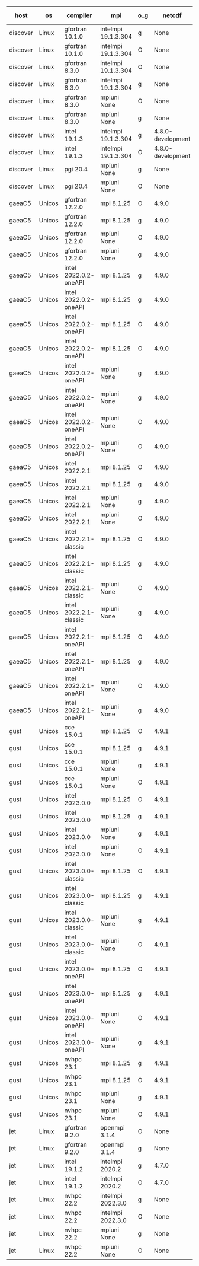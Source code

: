 

| host     | os       | compiler                              | mpi                      | o_g        | netcdf        | build       | u_pass          | u_fail          | s_pass            | s_fail            | e_pass             | e_fail             | nuopc_pass       | nuopc_fail       | artifacts link          |
|----------|----------|---------------------------------------|--------------------------|------------|---------------|-------------|-----------------|-----------------|-------------------|-------------------|--------------------|--------------------|------------------|------------------|-------------------------|
| discover | Linux | gfortran 10.1.0 | intelmpi 19.1.3.304  | g | None  | PASS | 13903 | 15 | 49 | 0 | 80 | 0 | 52 | 0 | <a href="https://github.com/esmf-org/esmf-test-artifacts/tree/7c4bddbe4f6e1bec9b1f8f11089ff6b29abfea67/develop/gfortran/10.1.0/g/intelmpi/19.1.3.304" target="_blank">7c4bddb</a> | 
| discover | Linux | gfortran 10.1.0 | intelmpi 19.1.3.304  | O | None  | PASS | 13903 | 15 | 49 | 0 | 80 | 0 | 52 | 0 | <a href="https://github.com/esmf-org/esmf-test-artifacts/tree/28e35398b12a406ce0705fd4fa4822ce85b12de9/develop/gfortran/10.1.0/O/intelmpi/19.1.3.304" target="_blank">28e3539</a> | 
| discover | Linux | gfortran 8.3.0 | intelmpi 19.1.3.304  | O | None  | PASS | 13903 | 15 | 49 | 0 | 80 | 0 | 52 | 0 | <a href="https://github.com/esmf-org/esmf-test-artifacts/tree/b1cd0f9b58011ff6a050ef536c14eeed7ec592a0/develop/gfortran/8.3.0/O/intelmpi/19.1.3.304" target="_blank">b1cd0f9</a> | 
| discover | Linux | gfortran 8.3.0 | intelmpi 19.1.3.304  | g | None  | PASS | 13903 | 15 | 49 | 0 | 80 | 0 | 52 | 0 | <a href="https://github.com/esmf-org/esmf-test-artifacts/tree/07a2af59991a366ca257faa6b24142243ab4da69/develop/gfortran/8.3.0/g/intelmpi/19.1.3.304" target="_blank">07a2af5</a> | 
| discover | Linux | gfortran 8.3.0 | mpiuni None  | O | None  | PASS | 12338 | 0 | 8 | 0 | 43 | 0 | None | None | <a href="https://github.com/esmf-org/esmf-test-artifacts/tree/a21a7e17dea40523d01e1556e580d257e1098326/develop/gfortran/8.3.0/O/mpiuni/None" target="_blank">a21a7e1</a> | 
| discover | Linux | gfortran 8.3.0 | mpiuni None  | g | None  | PASS | 12338 | 0 | 8 | 0 | 43 | 0 | None | None | <a href="https://github.com/esmf-org/esmf-test-artifacts/tree/b55a9a464fec66375448be7ee6f99fc2a6aac0db/develop/gfortran/8.3.0/g/mpiuni/None" target="_blank">b55a9a4</a> | 
| discover | Linux | intel 19.1.3 | intelmpi 19.1.3.304  | g | 4.8.0-development  | PASS | 13918 | 0 | 49 | 0 | 80 | 0 | 52 | 0 | <a href="https://github.com/esmf-org/esmf-test-artifacts/tree/eaa1fe386f952b1cba04700280e85afb097c688d/develop/intel/19.1.3/g/intelmpi/19.1.3.304" target="_blank">eaa1fe3</a> | 
| discover | Linux | intel 19.1.3 | intelmpi 19.1.3.304  | O | 4.8.0-development  | PASS | 13918 | 0 | 49 | 0 | 80 | 0 | 52 | 0 | <a href="https://github.com/esmf-org/esmf-test-artifacts/tree/3cba46a56fa5a92f4806167a29c58d91a7c82fb1/develop/intel/19.1.3/O/intelmpi/19.1.3.304" target="_blank">3cba46a</a> | 
| discover | Linux | pgi 20.4 | mpiuni None  | g | None  | PASS | None | None | None | None | None | None | None | None | <a href="https://github.com/esmf-org/esmf-test-artifacts/tree/39713f1a62f30adad9492f3761def9b13311db75/develop/pgi/20.4/g/mpiuni/None" target="_blank">39713f1</a> | 
| discover | Linux | pgi 20.4 | mpiuni None  | O | None  | PASS | None | None | None | None | None | None | None | None | <a href="https://github.com/esmf-org/esmf-test-artifacts/tree/07469773abcd2a37b415c49d4fa9dbbeb8105d42/develop/pgi/20.4/O/mpiuni/None" target="_blank">0746977</a> | 
| gaeaC5 | Unicos | gfortran 12.2.0 | mpi 8.1.25  | O | 4.9.0  | PASS | 13918 | 0 | 49 | 0 | 80 | 0 | 52 | 0 | <a href="https://github.com/esmf-org/esmf-test-artifacts/tree/81f8702324356fa65bb9173f4310784613d169bc/develop/gfortran/12.2.0/O/mpi/8.1.25" target="_blank">81f8702</a> | 
| gaeaC5 | Unicos | gfortran 12.2.0 | mpi 8.1.25  | g | 4.9.0  | PASS | 13918 | 0 | 49 | 0 | 80 | 0 | 52 | 0 | <a href="https://github.com/esmf-org/esmf-test-artifacts/tree/9c10b11a0d51ea4947b741830c5dc58c9419faf6/develop/gfortran/12.2.0/g/mpi/8.1.25" target="_blank">9c10b11</a> | 
| gaeaC5 | Unicos | gfortran 12.2.0 | mpiuni None  | O | 4.9.0  | PASS | 12338 | 0 | 8 | 0 | 43 | 0 | None | None | <a href="https://github.com/esmf-org/esmf-test-artifacts/tree/39649c6ab28bc510fec2d517ffc3a0cb09306f22/develop/gfortran/12.2.0/O/mpiuni/None" target="_blank">39649c6</a> | 
| gaeaC5 | Unicos | gfortran 12.2.0 | mpiuni None  | g | 4.9.0  | PASS | 12338 | 0 | 8 | 0 | 43 | 0 | None | None | <a href="https://github.com/esmf-org/esmf-test-artifacts/tree/3cf63b8c482b6f93648ec3d0185f61f600ed1698/develop/gfortran/12.2.0/g/mpiuni/None" target="_blank">3cf63b8</a> | 
| gaeaC5 | Unicos | intel 2022.0.2-oneAPI | mpi 8.1.25  | g | 4.9.0  | FAIL | None | None | None | None | None | None | None | None | <a href="https://github.com/esmf-org/esmf-test-artifacts/tree/e34d3773a67500b6863fc327ba6f7dfcd330588c/develop/intel/2022.0.2-oneAPI/g/mpi/8.1.25" target="_blank">e34d377</a> | 
| gaeaC5 | Unicos | intel 2022.0.2-oneAPI | mpi 8.1.25  | g | 4.9.0  | FAIL | None | None | None | None | None | None | None | None | <a href="https://github.com/esmf-org/esmf-test-artifacts/tree/1cad1b1bf987f704aa364778b234720e6110495e/develop/intel/2022.0.2-oneAPI/g/mpi/8.1.25" target="_blank">1cad1b1</a> | 
| gaeaC5 | Unicos | intel 2022.0.2-oneAPI | mpi 8.1.25  | O | 4.9.0  | FAIL | None | None | None | None | None | None | None | None | <a href="https://github.com/esmf-org/esmf-test-artifacts/tree/d260235840c2433ca5b14613d37c21d0d8eb85fc/develop/intel/2022.0.2-oneAPI/O/mpi/8.1.25" target="_blank">d260235</a> | 
| gaeaC5 | Unicos | intel 2022.0.2-oneAPI | mpi 8.1.25  | O | 4.9.0  | FAIL | None | None | None | None | None | None | None | None | <a href="https://github.com/esmf-org/esmf-test-artifacts/tree/a2fde9b7d3643476c24b1c5911763db0a34bf37e/develop/intel/2022.0.2-oneAPI/O/mpi/8.1.25" target="_blank">a2fde9b</a> | 
| gaeaC5 | Unicos | intel 2022.0.2-oneAPI | mpiuni None  | g | 4.9.0  | FAIL | None | None | None | None | None | None | None | None | <a href="https://github.com/esmf-org/esmf-test-artifacts/tree/c987877a0d2a1156cbc36a8731719d2973702a11/develop/intel/2022.0.2-oneAPI/g/mpiuni/None" target="_blank">c987877</a> | 
| gaeaC5 | Unicos | intel 2022.0.2-oneAPI | mpiuni None  | g | 4.9.0  | FAIL | None | None | None | None | None | None | None | None | <a href="https://github.com/esmf-org/esmf-test-artifacts/tree/ee7e288cbdc1a205febd627985f93cdb929b95f6/develop/intel/2022.0.2-oneAPI/g/mpiuni/None" target="_blank">ee7e288</a> | 
| gaeaC5 | Unicos | intel 2022.0.2-oneAPI | mpiuni None  | O | 4.9.0  | FAIL | None | None | None | None | None | None | None | None | <a href="https://github.com/esmf-org/esmf-test-artifacts/tree/5b0cdca2219b38e4442e07fc913bc9483b0535c8/develop/intel/2022.0.2-oneAPI/O/mpiuni/None" target="_blank">5b0cdca</a> | 
| gaeaC5 | Unicos | intel 2022.0.2-oneAPI | mpiuni None  | O | 4.9.0  | FAIL | None | None | None | None | None | None | None | None | <a href="https://github.com/esmf-org/esmf-test-artifacts/tree/d81a4486fa0cc1ec166b92966e01461d8e857421/develop/intel/2022.0.2-oneAPI/O/mpiuni/None" target="_blank">d81a448</a> | 
| gaeaC5 | Unicos | intel 2022.2.1 | mpi 8.1.25  | O | 4.9.0  | PASS | 13918 | 0 | 49 | 0 | 80 | 0 | 52 | 0 | <a href="https://github.com/esmf-org/esmf-test-artifacts/tree/29b1eb1cda26142794afafabade03226ab8b5c1f/develop/intel/2022.2.1/O/mpi/8.1.25" target="_blank">29b1eb1</a> | 
| gaeaC5 | Unicos | intel 2022.2.1 | mpi 8.1.25  | g | 4.9.0  | PASS | 13918 | 0 | 49 | 0 | 80 | 0 | 52 | 0 | <a href="https://github.com/esmf-org/esmf-test-artifacts/tree/0ce38ff7656fdc49668599f701e2550b0cdba023/develop/intel/2022.2.1/g/mpi/8.1.25" target="_blank">0ce38ff</a> | 
| gaeaC5 | Unicos | intel 2022.2.1 | mpiuni None  | g | 4.9.0  | PASS | 12338 | 0 | 8 | 0 | 43 | 0 | None | None | <a href="https://github.com/esmf-org/esmf-test-artifacts/tree/dcefb50a1ee2de1096a441a1beb03deb932c5ebd/develop/intel/2022.2.1/g/mpiuni/None" target="_blank">dcefb50</a> | 
| gaeaC5 | Unicos | intel 2022.2.1 | mpiuni None  | O | 4.9.0  | PASS | 12338 | 0 | 8 | 0 | 43 | 0 | None | None | <a href="https://github.com/esmf-org/esmf-test-artifacts/tree/b4c9d8f17d23ca4d3c045bd565219bea6872922a/develop/intel/2022.2.1/O/mpiuni/None" target="_blank">b4c9d8f</a> | 
| gaeaC5 | Unicos | intel 2022.2.1-classic | mpi 8.1.25  | O | 4.9.0  | PASS | 13918 | 0 | 49 | 0 | 80 | 0 | 52 | 0 | <a href="https://github.com/esmf-org/esmf-test-artifacts/tree/e9fe19c5f0adfb6a30fcf774efa1a1cf6cc58dfc/develop/intel/2022.2.1-classic/O/mpi/8.1.25" target="_blank">e9fe19c</a> | 
| gaeaC5 | Unicos | intel 2022.2.1-classic | mpi 8.1.25  | g | 4.9.0  | PASS | 13918 | 0 | 49 | 0 | 80 | 0 | 52 | 0 | <a href="https://github.com/esmf-org/esmf-test-artifacts/tree/a4561164ca56a3074b5e885f2754e8bcb65624d3/develop/intel/2022.2.1-classic/g/mpi/8.1.25" target="_blank">a456116</a> | 
| gaeaC5 | Unicos | intel 2022.2.1-classic | mpiuni None  | O | 4.9.0  | PASS | 12338 | 0 | 8 | 0 | 43 | 0 | None | None | <a href="https://github.com/esmf-org/esmf-test-artifacts/tree/b3d5437e3c191b3db82cf0b43aa9cdeffd84ca82/develop/intel/2022.2.1-classic/O/mpiuni/None" target="_blank">b3d5437</a> | 
| gaeaC5 | Unicos | intel 2022.2.1-classic | mpiuni None  | g | 4.9.0  | PASS | 12338 | 0 | 8 | 0 | 43 | 0 | None | None | <a href="https://github.com/esmf-org/esmf-test-artifacts/tree/a2ff198ef43c3f29aeea1c6ebb878d003d59d0e7/develop/intel/2022.2.1-classic/g/mpiuni/None" target="_blank">a2ff198</a> | 
| gaeaC5 | Unicos | intel 2022.2.1-oneAPI | mpi 8.1.25  | O | 4.9.0  | FAIL | None | None | None | None | None | None | None | None | <a href="https://github.com/esmf-org/esmf-test-artifacts/tree/52a9edc299786f6cb608ac11603c4963b66edd1f/develop/intel/2022.2.1-oneAPI/O/mpi/8.1.25" target="_blank">52a9edc</a> | 
| gaeaC5 | Unicos | intel 2022.2.1-oneAPI | mpi 8.1.25  | g | 4.9.0  | FAIL | None | None | None | None | None | None | None | None | <a href="https://github.com/esmf-org/esmf-test-artifacts/tree/32e0a16a5147836f628da9997aa30a90da311f7c/develop/intel/2022.2.1-oneAPI/g/mpi/8.1.25" target="_blank">32e0a16</a> | 
| gaeaC5 | Unicos | intel 2022.2.1-oneAPI | mpiuni None  | O | 4.9.0  | FAIL | None | None | None | None | None | None | None | None | <a href="https://github.com/esmf-org/esmf-test-artifacts/tree/3ca22825c5199e1ce18042bb999023c9415f6506/develop/intel/2022.2.1-oneAPI/O/mpiuni/None" target="_blank">3ca2282</a> | 
| gaeaC5 | Unicos | intel 2022.2.1-oneAPI | mpiuni None  | g | 4.9.0  | FAIL | None | None | None | None | None | None | None | None | <a href="https://github.com/esmf-org/esmf-test-artifacts/tree/c2b1c62068a314a651030466e5f998ea48661fda/develop/intel/2022.2.1-oneAPI/g/mpiuni/None" target="_blank">c2b1c62</a> | 
| gust | Unicos | cce 15.0.1 | mpi 8.1.25  | O | 4.9.1  | PASS | 13839 | 79 | 49 | 0 | 80 | 0 | 51 | 1 | <a href="https://github.com/esmf-org/esmf-test-artifacts/tree/61c12a6ab920e50c596ef61427f5cd42e9bf7563/develop/cce/15.0.1/O/mpi/8.1.25" target="_blank">61c12a6</a> | 
| gust | Unicos | cce 15.0.1 | mpi 8.1.25  | g | 4.9.1  | PASS | 13840 | 78 | 49 | 0 | 80 | 0 | 51 | 1 | <a href="https://github.com/esmf-org/esmf-test-artifacts/tree/a86314a19aa033cba6c3327b8a129e77ac88daef/develop/cce/15.0.1/g/mpi/8.1.25" target="_blank">a86314a</a> | 
| gust | Unicos | cce 15.0.1 | mpiuni None  | g | 4.9.1  | PASS | 12262 | 76 | 8 | 0 | 43 | 0 | None | None | <a href="https://github.com/esmf-org/esmf-test-artifacts/tree/ec7dad9ac784f2173779c73fcdbdaaf6f26a28a6/develop/cce/15.0.1/g/mpiuni/None" target="_blank">ec7dad9</a> | 
| gust | Unicos | cce 15.0.1 | mpiuni None  | O | 4.9.1  | PASS | 12261 | 77 | 8 | 0 | 43 | 0 | None | None | <a href="https://github.com/esmf-org/esmf-test-artifacts/tree/8953be4dfa10ca36439719d56fbba8fb7a5fb9e0/develop/cce/15.0.1/O/mpiuni/None" target="_blank">8953be4</a> | 
| gust | Unicos | intel 2023.0.0 | mpi 8.1.25  | O | 4.9.1  | PASS | 13918 | 0 | 49 | 0 | 80 | 0 | 52 | 0 | <a href="https://github.com/esmf-org/esmf-test-artifacts/tree/9d1c082ec4d829185cb8f372812dc5b1cac31216/develop/intel/2023.0.0/O/mpi/8.1.25" target="_blank">9d1c082</a> | 
| gust | Unicos | intel 2023.0.0 | mpi 8.1.25  | g | 4.9.1  | PASS | 13918 | 0 | 49 | 0 | 80 | 0 | 52 | 0 | <a href="https://github.com/esmf-org/esmf-test-artifacts/tree/d7f47d433c7d471f4c9bc673c73d4cc1cfa1870f/develop/intel/2023.0.0/g/mpi/8.1.25" target="_blank">d7f47d4</a> | 
| gust | Unicos | intel 2023.0.0 | mpiuni None  | g | 4.9.1  | PASS | 12338 | 0 | 8 | 0 | 43 | 0 | None | None | <a href="https://github.com/esmf-org/esmf-test-artifacts/tree/0b34c15fff6ce7f0129445720fd4a678d3f35084/develop/intel/2023.0.0/g/mpiuni/None" target="_blank">0b34c15</a> | 
| gust | Unicos | intel 2023.0.0 | mpiuni None  | O | 4.9.1  | PASS | 12338 | 0 | 8 | 0 | 43 | 0 | None | None | <a href="https://github.com/esmf-org/esmf-test-artifacts/tree/f9c5eaaa1690009ef7583f5384ec7b7339cd9361/develop/intel/2023.0.0/O/mpiuni/None" target="_blank">f9c5eaa</a> | 
| gust | Unicos | intel 2023.0.0-classic | mpi 8.1.25  | O | 4.9.1  | PASS | 13918 | 0 | 49 | 0 | 80 | 0 | 52 | 0 | <a href="https://github.com/esmf-org/esmf-test-artifacts/tree/aebe0646ae895ef6e8c0fe68528f679308d500e8/develop/intel/2023.0.0-classic/O/mpi/8.1.25" target="_blank">aebe064</a> | 
| gust | Unicos | intel 2023.0.0-classic | mpi 8.1.25  | g | 4.9.1  | PASS | 13918 | 0 | 49 | 0 | 80 | 0 | 52 | 0 | <a href="https://github.com/esmf-org/esmf-test-artifacts/tree/05f2d8d98177957ccd26da9178ce1677eb8f4d98/develop/intel/2023.0.0-classic/g/mpi/8.1.25" target="_blank">05f2d8d</a> | 
| gust | Unicos | intel 2023.0.0-classic | mpiuni None  | g | 4.9.1  | PASS | 12338 | 0 | 8 | 0 | 43 | 0 | None | None | <a href="https://github.com/esmf-org/esmf-test-artifacts/tree/2243facaa2cd0687552977087dac6cf2b9821ed9/develop/intel/2023.0.0-classic/g/mpiuni/None" target="_blank">2243fac</a> | 
| gust | Unicos | intel 2023.0.0-classic | mpiuni None  | O | 4.9.1  | PASS | 12338 | 0 | 8 | 0 | 43 | 0 | None | None | <a href="https://github.com/esmf-org/esmf-test-artifacts/tree/bf404c2732fd8f2588fde0cfbc3aedd20c3b5437/develop/intel/2023.0.0-classic/O/mpiuni/None" target="_blank">bf404c2</a> | 
| gust | Unicos | intel 2023.0.0-oneAPI | mpi 8.1.25  | O | 4.9.1  | PASS | 13918 | 0 | 48 | 1 | 80 | 0 | 40 | 12 | <a href="https://github.com/esmf-org/esmf-test-artifacts/tree/bfe94652f5faac274d9bea55d8b2660960f67309/develop/intel/2023.0.0-oneAPI/O/mpi/8.1.25" target="_blank">bfe9465</a> | 
| gust | Unicos | intel 2023.0.0-oneAPI | mpi 8.1.25  | g | 4.9.1  | PASS | 13918 | 0 | 49 | 0 | 80 | 0 | 40 | 12 | <a href="https://github.com/esmf-org/esmf-test-artifacts/tree/97c984063ecd483493374130c03dc731f4b8a182/develop/intel/2023.0.0-oneAPI/g/mpi/8.1.25" target="_blank">97c9840</a> | 
| gust | Unicos | intel 2023.0.0-oneAPI | mpiuni None  | O | 4.9.1  | PASS | 12338 | 0 | 8 | 0 | 43 | 0 | None | None | <a href="https://github.com/esmf-org/esmf-test-artifacts/tree/bd0b1f13c9c38e41e6d0c1eebc9c3bf8134345cb/develop/intel/2023.0.0-oneAPI/O/mpiuni/None" target="_blank">bd0b1f1</a> | 
| gust | Unicos | intel 2023.0.0-oneAPI | mpiuni None  | g | 4.9.1  | PASS | 12338 | 0 | 8 | 0 | 43 | 0 | None | None | <a href="https://github.com/esmf-org/esmf-test-artifacts/tree/e923ae25de5a24e837c8070129fa5c5a3829462e/develop/intel/2023.0.0-oneAPI/g/mpiuni/None" target="_blank">e923ae2</a> | 
| gust | Unicos | nvhpc 23.1 | mpi 8.1.25  | g | 4.9.1  | PASS | 13023 | 895 | 35 | 14 | 66 | 14 | 10 | 42 | <a href="https://github.com/esmf-org/esmf-test-artifacts/tree/1adf1e7a74ff23bbc6fd3df8e856caaf20d7385c/develop/nvhpc/23.1/g/mpi/8.1.25" target="_blank">1adf1e7</a> | 
| gust | Unicos | nvhpc 23.1 | mpi 8.1.25  | O | 4.9.1  | PASS | 13915 | 3 | 49 | 0 | 80 | 0 | 45 | 7 | <a href="https://github.com/esmf-org/esmf-test-artifacts/tree/983d4b7f1ef4b15d8a1f2cbd414a6f13def45be4/develop/nvhpc/23.1/O/mpi/8.1.25" target="_blank">983d4b7</a> | 
| gust | Unicos | nvhpc 23.1 | mpiuni None  | g | 4.9.1  | PASS | 11701 | 637 | 4 | 4 | 40 | 3 | None | None | <a href="https://github.com/esmf-org/esmf-test-artifacts/tree/3ceac54e9637156e9f28d3ddaf9a8795f07dc5b3/develop/nvhpc/23.1/g/mpiuni/None" target="_blank">3ceac54</a> | 
| gust | Unicos | nvhpc 23.1 | mpiuni None  | O | 4.9.1  | PASS | 12336 | 2 | 8 | 0 | 43 | 0 | None | None | <a href="https://github.com/esmf-org/esmf-test-artifacts/tree/f137b991032fd8acf183cf25ea10f4c8a828b490/develop/nvhpc/23.1/O/mpiuni/None" target="_blank">f137b99</a> | 
| jet | Linux | gfortran 9.2.0 | openmpi 3.1.4  | O | None  | PASS | 13918 | 0 | 49 | 0 | 80 | 0 | 52 | 0 | <a href="https://github.com/esmf-org/esmf-test-artifacts/tree/27a146cfa493a3a126bd39d6ef2da2ebbdf0206b/develop/gfortran/9.2.0/O/openmpi/3.1.4" target="_blank">27a146c</a> | 
| jet | Linux | gfortran 9.2.0 | openmpi 3.1.4  | g | None  | PASS | 13917 | 1 | 49 | 0 | 80 | 0 | 52 | 0 | <a href="https://github.com/esmf-org/esmf-test-artifacts/tree/e638b226258028ea4462afac676df97b9d68c0c2/develop/gfortran/9.2.0/g/openmpi/3.1.4" target="_blank">e638b22</a> | 
| jet | Linux | intel 19.1.2 | intelmpi 2020.2  | g | 4.7.0  | PASS | None | None | None | None | None | None | None | None | <a href="https://github.com/esmf-org/esmf-test-artifacts/tree/e2b6e0e519b667736cbf4f4092634734f7a9558d/develop/intel/19.1.2/g/intelmpi/2020.2" target="_blank">e2b6e0e</a> | 
| jet | Linux | intel 19.1.2 | intelmpi 2020.2  | O | 4.7.0  | PASS | None | None | None | None | None | None | None | None | <a href="https://github.com/esmf-org/esmf-test-artifacts/tree/e47533079eda7cf67ff387d00f257f56783e2e3a/develop/intel/19.1.2/O/intelmpi/2020.2" target="_blank">e475330</a> | 
| jet | Linux | nvhpc 22.2 | intelmpi 2022.3.0  | g | None  | PASS | 13041 | 877 | 35 | 14 | 66 | 14 | 0 | 0 | <a href="https://github.com/esmf-org/esmf-test-artifacts/tree/07e624803ef58ee5015be9eb17baa2b3d58b0dad/develop/nvhpc/22.2/g/intelmpi/2022.3.0" target="_blank">07e6248</a> | 
| jet | Linux | nvhpc 22.2 | intelmpi 2022.3.0  | O | None  | PASS | 13089 | 829 | 37 | 12 | 68 | 12 | 0 | 0 | <a href="https://github.com/esmf-org/esmf-test-artifacts/tree/8f30b5ec2a2cc02b38636707372a711d5145b233/develop/nvhpc/22.2/O/intelmpi/2022.3.0" target="_blank">8f30b5e</a> | 
| jet | Linux | nvhpc 22.2 | mpiuni None  | g | None  | PASS | 11713 | 625 | 4 | 4 | 40 | 3 | None | None | <a href="https://github.com/esmf-org/esmf-test-artifacts/tree/0f8ec24602ee55fd626fc580272c881cefce8f2a/develop/nvhpc/22.2/g/mpiuni/None" target="_blank">0f8ec24</a> | 
| jet | Linux | nvhpc 22.2 | mpiuni None  | O | None  | PASS | 11713 | 625 | 6 | 2 | 40 | 3 | None | None | <a href="https://github.com/esmf-org/esmf-test-artifacts/tree/6a3a2917e574dccf68d0b6872ab4605f3d21410c/develop/nvhpc/22.2/O/mpiuni/None" target="_blank">6a3a291</a> | 
